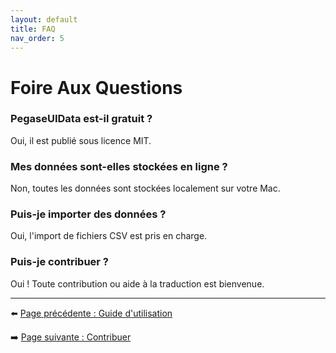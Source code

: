 ```yaml
---
layout: default
title: FAQ
nav_order: 5
---
```


# Foire Aux Questions

### PegaseUIData est-il gratuit ?
Oui, il est publié sous licence MIT.

### Mes données sont-elles stockées en ligne ?
Non, toutes les données sont stockées localement sur votre Mac.

### Puis-je importer des données ?
Oui, l'import de fichiers CSV est pris en charge.

### Puis-je contribuer ?
Oui ! Toute contribution ou aide à la traduction est bienvenue.

---
⬅️ [Page précédente : Guide d'utilisation](usage-fr.md)

➡️ [Page suivante : Contribuer](contribute-fr.md)